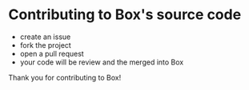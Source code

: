 # Contributing to Box's source code
- create an issue
- fork the project
- open a pull request
- your code will be review and the merged into Box

Thank you for contributing to Box!
